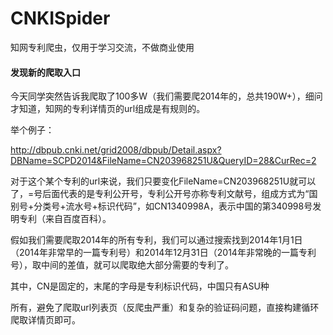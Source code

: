# CNKISpider
知网专利爬虫，仅用于学习交流，不做商业使用

#### 发现新的爬取入口

今天同学突然告诉我爬取了100多W（我们需要爬2014年的，总共190W+），细问才知道，知网的专利详情页的url组成是有规则的。

举个例子：

http://dbpub.cnki.net/grid2008/dbpub/Detail.aspx?DBName=SCPD2014&FileName=CN203968251U&QueryID=28&CurRec=2

对于这个某个专利的url来说，我们只要变化FileName=CN203968251U就可以了，=号后面代表的是专利公开号，专利公开号亦称专利文献号，组成方式为“国别号+分类号+流水号+标识代码”，如CN1340998A，表示中国的第340998号发明专利（来自百度百科）。

假如我们需要爬取2014年的所有专利，我们可以通过搜索找到2014年1月1日（2014年非常早的一篇专利号）和2014年12月31日（2014年非常晚的一篇专利号），取中间的差值，就可以爬取绝大部分需要的专利了。

其中，CN是固定的，末尾的字母是专利标识代码，中国只有ASU种

所有，避免了爬取url列表页（反爬虫严重）和复杂的验证码问题，直接构建循环爬取详情页即可。